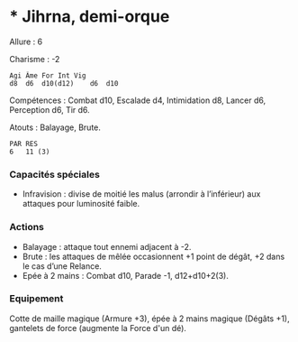 # * Jihrna, demi-orque

Allure : 6

Charisme : -2

	Agi	Âme	For	Int	Vig
	d8	d6	d10(d12)	d6	d10

Compétences : Combat d10, Escalade d4, Intimidation d8, Lancer d6, Perception d6, Tir d6.

Atouts : Balayage, Brute.

	PAR	RES
	6	11 (3)

### Capacités spéciales
- Infravision : divise de moitié les malus (arrondir à l’inférieur) aux attaques pour luminosité faible.

### Actions
- Balayage : attaque tout ennemi adjacent à -2.
- Brute : les attaques de mêlée occasionnent +1 point de dégât, +2 dans le cas d’une Relance.
- Epée à 2 mains : Combat d10, Parade -1, d12+d10+2(3).

### Equipement
Cotte de maille magique (Armure +3), épée à 2 mains magique (Dégâts +1), gantelets de force (augmente la Force d'un dé).